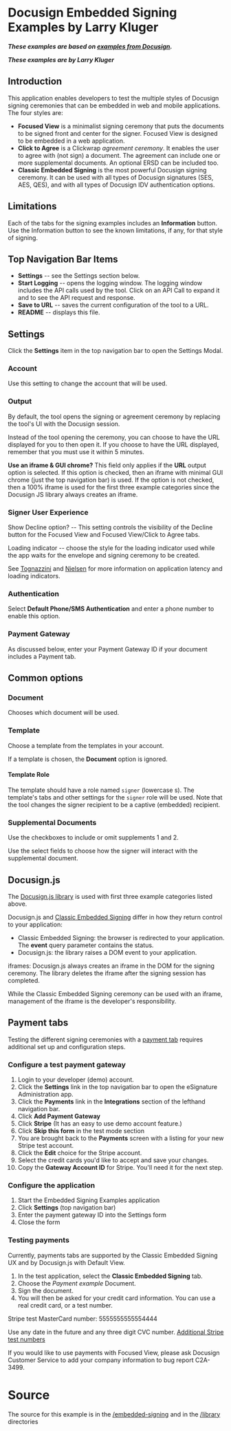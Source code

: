 # Docusign Embedded Signing Examples by Larry Kluger

***These examples are based on [examples from Docusign](https://github.com/docusign/docusign.github.io/tree/master/app-examples).***

***These examples are by Larry Kluger***

## Introduction
This application enables developers to test the multiple styles of Docusign signing ceremonies that 
can be embedded in web and mobile applications. The four styles are:
* **Focused View** is a minimalist signing ceremony that puts the documents to be
signed front and center for the signer. Focused View is designed to be embedded in a web application.
* **Click to Agree** is a Clickwrap *agreement ceremony*. It enables the user to agree with (not sign) a
document. The agreement can include one or more supplemental documents. An optional ERSD can be included too.
* **Classic Embedded Signing** is the most powerful Docusign signing ceremony. It can be used with all 
types of Docusign signatures (SES, AES, QES), and with all types of Docusign IDV authentication options.

## Limitations
Each of the tabs for the signing examples includes an **Information** button. Use the 
Information button to see the known limitations, if any, for that style of signing. 

## Top Navigation Bar Items
* **Settings** -- see the Settings section below.
* **Start Logging** -- opens the logging window. The logging window includes the API calls used by the tool. 
Click on an API Call to expand it and to see the API request and response.
* **Save to URL** -- saves the current configuration of the tool to a URL. 
* **README** -- displays this file.

## Settings
Click the **Settings** item in the top navigation bar to open the Settings Modal.

### Account
Use this setting to change the account that will be used.

### Output
By default, the tool opens the signing or agreement ceremony by replacing the tool's UI with the Docusign session.

Instead of the tool opening the ceremony, you can choose to have the URL displayed for you to then open it. 
If you choose to have the URL displayed, remember that you must use it within 5 minutes. 

**Use an iframe & GUI chrome?** This field only applies if the **URL** output option is selected.
If this option is checked, then an iframe with minimal GUI chrome (just the top navigation bar)
is used. If the option is not checked, then a 100% iframe is used for the first three example 
categories since the Docusign JS library always creates an iframe.

### Signer User Experience
Show Decline option? -- This setting controls the visibility of the Decline 
button for the Focused View and Focused View/Click to Agree tabs.

Loading indicator -- choose the style for the loading indicator used while the app 
waits for the envelope and signing ceremony to be created. 

See [Tognazzini](https://asktog.com/atc/principles-of-interaction-design/#latencyReduction) 
and [Nielsen](https://www.nngroup.com/articles/response-times-3-important-limits/) 
for more information on application latency and loading indicators.

### Authentication
Select **Default Phone/SMS Authentication** and enter a phone number to enable this option.

### Payment Gateway
As discussed below, enter your Payment Gateway ID if your document includes a Payment tab.

## Common options

### Document
Chooses which document will be used.

### Template
Choose a template from the templates in your account.

If a template is chosen, the **Document** option is ignored.

#### Template Role
The template should have a role named `signer` (lowercase s).
The template's tabs and other settings for the `signer` role will be used. 
Note that the tool changes the signer recipient to be a captive (embedded) recipient.

### Supplemental Documents
Use the checkboxes to include or omit supplements 1 and 2.

Use the select fields to choose how the signer will interact with the supplemental document. 

## Docusign.js
The [Docusign.js library](https://developers.docusign.com/docs/esign-rest-api/esign101/concepts/embedding/docusign-js-embedded-reference/)
is used with first three example categories listed above. 

Docusign.js and [Classic Embedded Signing](https://developers.docusign.com/docs/esign-rest-api/reference/envelopes/envelopeviews/createrecipient/) 
differ in how they return control to your application:
* Classic Embedded Signing: the browser is redirected to your application. The **event** query parameter contains the status.
* Docusign.js: the library raises a DOM event to your application.

iframes: Docusign.js always creates an iframe in the DOM for the signing ceremony. The library deletes the iframe after the signing session has completed.

While the Classic Embedded Signing ceremony can be used with an iframe, management of the iframe is the developer's responsibility.

## Payment tabs
Testing the different signing ceremonies with a 
[payment tab](https://developers.docusign.com/docs/esign-rest-api/esign101/concepts/tabs/payment/) requires additional set up and configuration steps.

### Configure a test payment gateway
1. Login to your developer (demo) account.
1. Click the **Settings** link in the top navigation bar to open the eSignature Administration app.
1. Click the **Payments** link in the **Integrations** section of the lefthand navigation bar.
1. Click **Add Payment Gateway**
1. Click **Stripe** (It has an easy to use demo account feature.)
1. Click **Skip this form** in the test mode section
1. You are brought back to the **Payments** screen with a listing
for your new Stripe test account.
1. Click the **Edit** choice for the Stripe account. 
1. Select the credit cards you'd like to accept and save your changes.
1. Copy the **Gateway Account ID** for Stripe. You'll need it for the
next step. 

### Configure the application
1. Start the Embedded Signing Examples application
1. Click **Settings** (top navigation bar)
1. Enter the payment gateway ID into the Settings form
1. Close the form

### Testing payments
Currently, payments tabs are supported by the Classic Embedded Signing UX
and by Docusign.js with Default View.

1. In the test application, select the **Classic Embedded Signing** tab. 
1. Choose the *Payment example* Document.
1. Sign the document.
1. You will then be asked for your credit card information. You can use
a real credit card, or a test number.

Stripe test MasterCard number: 5555555555554444

Use any date in the future and any three digit CVC number. 
[Additional Stripe test numbers](https://docs.stripe.com/testing?locale=en-GB) 

If you would like to use payments with Focused View, please ask Docusign Customer
Service to add your company information to bug report C2A-3499.

# Source
The source for this example is in the 
[/embedded-signing](https://github.com/larrykluger/larrykluger.github.io/tree/master/DSExamples/embedded-signing) 
and in the 
[/library](https://github.com/larrykluger/larrykluger.github.io/tree/master/DSExamples/library)
directories


